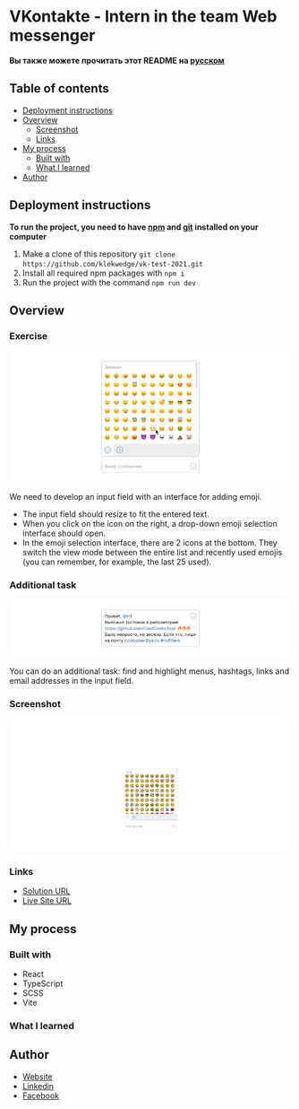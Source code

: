 # VKontakte - Intern in the team Web messenger

**Вы также можете прочитать этот README на [русском](https://github.com/klekwedge/vk-test-2021/blob/main/README.md)**

## Table of contents

- [Deployment instructions](#deployment-instructions)
- [Overview](#overview)
  - [Screenshot](#screenshot)
  - [Links](#links)
- [My process](#my-process)
  - [Built with](#built-with)
  - [What I learned](#what-i-learned)
- [Author](#author)

## Deployment instructions

**To run the project, you need to have [npm](https://nodejs.org/en/) and [git](https://git-scm.com/downloads) installed on your computer**

1. Make a clone of this repository ```git clone https://github.com/klekwedge/vk-test-2021.git```
2. Install all required npm packages with ```npm i```
3. Run the project with the command ```npm run dev```

## Overview

### Exercise
![Input field with expanded emoji picker interface](preview/emojipicker_expanded.png)

We need to develop an input field with an interface for adding emoji.

- The input field should resize to fit the entered text.
- When you click on the icon on the right, a drop-down emoji selection interface should open.
- In the emoji selection interface, there are 2 icons at the bottom. They switch the view mode between the entire list and recently used emojis (you can remember, for example, the last 25 used).

### Additional task
![Input field with highlighted elements](preview/emojipicker_filled.png)

You can do an additional task: find and highlight menus, hashtags, links and email addresses in the input field.

### Screenshot

![Main screen](./preview/screenshot.png)

### Links

- [Solution URL](https://github.com/klekwedge/vk-test-2021)
- [Live Site URL](https://klekwedge-vk-test-2021.vercel.app/)

## My process

### Built with

- React
- TypeScript
- SCSS
- Vite

### What I learned

## Author

- [Website](https://klekwedge-cv.vercel.app/)
- [Linkedin](https://www.linkedin.com/in/klekwedge/)
- [Facebook](https://www.facebook.com/klekwedge)

